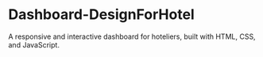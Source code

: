 # Dashboard-DesignForHotel
A responsive and interactive dashboard for hoteliers, built with HTML, CSS, and JavaScript. 
